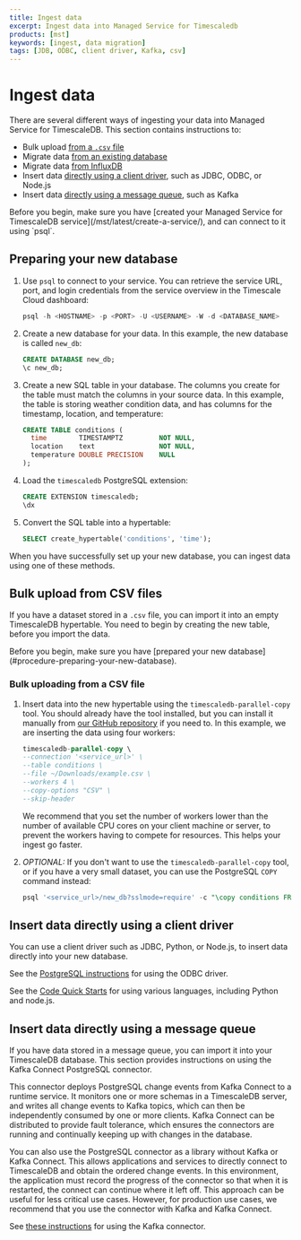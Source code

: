```yaml
---
title: Ingest data
excerpt: Ingest data into Managed Service for Timescaledb
products: [mst]
keywords: [ingest, data migration]
tags: [JDB, ODBC, client driver, Kafka, csv]
---
```


# Ingest data

There are several different ways of ingesting your data into Managed Service for
TimescaleDB. This section contains instructions to:

*   Bulk upload [from a `.csv` file](#bulk-upload-from-csv-files)
*   Migrate data [from an existing database][migrate-data]
*   Migrate data [from InfluxDB][migrate-influxdb]
*   Insert data
    [directly using a client driver](#insert-data-directly-using-a-client-driver),
    such as JDBC, ODBC, or Node.js
*   Insert data
    [directly using a message queue](#insert-data-directly-using-a-message-queue),
    such as Kafka

<Highlight type="note">
Before you begin, make sure you have
[created your Managed Service for TimescaleDB service](/mst/latest/create-a-service/), and
can connect to it using `psql`.
</Highlight>

<Procedure>

## Preparing your new database

1.  Use `psql` to connect to your service. You can retrieve the service URL,
    port, and login credentials from the service overview in the Timescale Cloud dashboard:

    ```sql
    psql -h <HOSTNAME> -p <PORT> -U <USERNAME> -W -d <DATABASE_NAME>
    ```

1.  Create a new database for your data. In this example, the new database is
    called `new_db`:

    ```sql
    CREATE DATABASE new_db;
    \c new_db;
    ```

1.  Create a new SQL table in your database. The columns you create for the
    table must match the columns in your source data. In this example, the table
    is storing weather condition data, and has columns for the timestamp,
    location, and temperature:

    ```sql
    CREATE TABLE conditions (
      time        TIMESTAMPTZ         NOT NULL,
      location    text                NOT NULL,
      temperature DOUBLE PRECISION    NULL
    );
    ```

1.  Load the `timescaledb` PostgreSQL extension:

    ```sql
    CREATE EXTENSION timescaledb;
    \dx
    ```

1.  Convert the SQL table into a hypertable:

    ```sql
    SELECT create_hypertable('conditions', 'time');
    ```

</Procedure>

When you have successfully set up your new database, you can ingest data using
one of these methods.

## Bulk upload from CSV files

If you have a dataset stored in a `.csv` file, you can import it into an empty
TimescaleDB hypertable. You need to begin by creating the new table, before you
import the data.

<Highlight type="important">
Before you begin, make sure you have
[prepared your new database](#procedure-preparing-your-new-database).
</Highlight>

<Procedure>

### Bulk uploading from a CSV file

1.  Insert data into the new hypertable using the `timescaledb-parallel-copy`
    tool. You should already have the tool installed, but you can install it
    manually from [our GitHub repository][github-parallel-copy] if you need to.
    In this example, we are inserting the data using four workers:

    ```sql
    timescaledb-parallel-copy \
    --connection '<service_url>' \
    --table conditions \
    --file ~/Downloads/example.csv \
    --workers 4 \
    --copy-options "CSV" \
    --skip-header
    ```

    We recommend that you set the number of workers lower than the number of
    available CPU cores on your client machine or server, to prevent the workers
    having to compete for resources. This helps your ingest go faster.
1.  *OPTIONAL:* If you don't want to use the `timescaledb-parallel-copy` tool,
    or if you have a very small dataset, you can use the PostgreSQL `COPY`
    command instead:

    ```sql
    psql '<service_url>/new_db?sslmode=require' -c "\copy conditions FROM <example.csv> WITH (FORMAT CSV, HEADER)"
    ```

</Procedure>

## Insert data directly using a client driver

You can use a client driver such as JDBC, Python, or Node.js, to insert data
directly into your new database.

See the [PostgreSQL instructions][postgres-odbc] for using the ODBC driver.

See the [Code Quick Starts][code-qs] for using various languages, including Python and node.js.

## Insert data directly using a message queue

If you have data stored in a message queue, you can import it into your
TimescaleDB database. This section provides instructions on using the Kafka
Connect PostgreSQL connector.

This connector deploys PostgreSQL change events from Kafka Connect to a runtime
service. It monitors one or more schemas in a TimescaleDB server, and writes all
change events to Kafka topics, which can then be independently consumed by one
or more clients. Kafka Connect can be distributed to provide fault tolerance,
which ensures the connectors are running and continually keeping up with changes
in the database.

You can also use the PostgreSQL connector as a library without Kafka or Kafka
Connect. This allows applications and services to directly connect to
TimescaleDB and obtain the ordered change events. In this environment, the
application must record the progress of the connector so that when it is
restarted, the connect can continue where it left off. This approach can be
useful for less critical use cases. However, for production use cases, we
recommend that you use the connector with Kafka and Kafka Connect.

See [these instructions][gh-kafkaconnector] for using the Kafka connector.

[code-qs]: /quick-start/:currentVersion:/
[gh-kafkaconnector]: https://github.com/debezium/debezium/tree/master/debezium-connector-postgres
[github-parallel-copy]: https://github.com/timescale/timescaledb-parallel-copy
[migrate-data]: /use-timescale/:currentVersion:/migrate-data/
[migrate-influxdb]: /use-timescale/:currentVersion:/migrate-data/migrate-influxdb/
[postgres-odbc]: https://odbc.postgresql.org/
